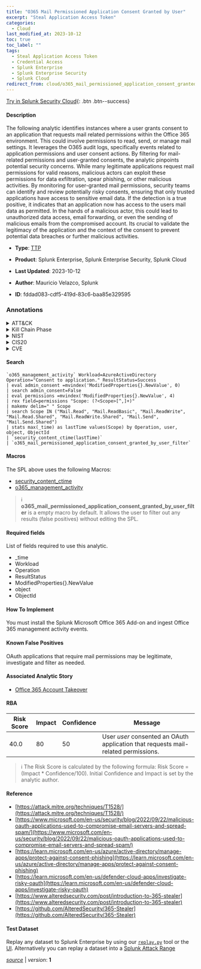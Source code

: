 ```yaml
---
title: "O365 Mail Permissioned Application Consent Granted by User"
excerpt: "Steal Application Access Token"
categories:
  - Cloud
last_modified_at: 2023-10-12
toc: true
toc_label: ""
tags:
  - Steal Application Access Token
  - Credential Access
  - Splunk Enterprise
  - Splunk Enterprise Security
  - Splunk Cloud
redirect_from: cloud/o365_mail_permissioned_application_consent_granted_by_user/
---
```




[Try in Splunk Security Cloud](https://www.splunk.com/en_us/cyber-security.html){: .btn .btn--success}

#### Description

The following analytic identifies instances where a user grants consent to an application that requests mail related permissions within the Office 365 environment. This could involve permissions to read, send, or manage mail settings. It leverages the O365 audit logs, specifically events related to application permissions and user consent actions. By filtering for mail-related permissions and user-granted consents, the analytic pinpoints potential security concerns. While many legitimate applications request mail permissions for valid reasons, malicious actors can exploit these permissions for data exfiltration, spear phishing, or other malicious activities. By monitoring for user-granted mail permissions, security teams can identify and review potentially risky consents, ensuring that only trusted applications have access to sensitive email data. If the detection is a true positive, it indicates that an application now has access to the users mail data as permitted. In the hands of a malicious actor, this could lead to unauthorized data access, email forwarding, or even the sending of malicious emails from the compromised account. Its crucial to validate the legitimacy of the application and the context of the consent to prevent potential data breaches or further malicious activities.

- **Type**: [TTP](https://github.com/splunk/security_content/wiki/Detection-Analytic-Types)
- **Product**: Splunk Enterprise, Splunk Enterprise Security, Splunk Cloud

- **Last Updated**: 2023-10-12
- **Author**: Mauricio Velazco, Splunk
- **ID**: fddad083-cdf5-419d-83c6-baa85e329595

### Annotations
<details>
  <summary>ATT&CK</summary>

<div markdown="1">

#### [ATT&CK](https://attack.mitre.org/)

| ID          | Technique   | Tactic         |
| ----------- | ----------- |--------------- |
| [T1528](https://attack.mitre.org/techniques/T1528/) | Steal Application Access Token | Credential Access |

</div>
</details>


<details>
  <summary>Kill Chain Phase</summary>

<div markdown="1">

* Exploitation


</div>
</details>


<details>
  <summary>NIST</summary>

<div markdown="1">

* DE.CM



</div>
</details>

<details>
  <summary>CIS20</summary>

<div markdown="1">

* CIS 10



</div>
</details>

<details>
  <summary>CVE</summary>

<div markdown="1">


</div>
</details>


#### Search

```
`o365_management_activity` Workload=AzureActiveDirectory Operation="Consent to application." ResultStatus=Success 
| eval admin_consent =mvindex('ModifiedProperties{}.NewValue', 0) 
| search admin_consent=False 
| eval permissions =mvindex('ModifiedProperties{}.NewValue', 4) 
| rex field=permissions "Scope: (?<Scope>[^,]+)" 
| makemv delim=" " Scope 
| search Scope IN ("Mail.Read", "Mail.ReadBasic", "Mail.ReadWrite", "Mail.Read.Shared", "Mail.ReadWrite.Shared", "Mail.Send", "Mail.Send.Shared") 
| stats max(_time) as lastTime values(Scope) by Operation, user, object, ObjectId 
| `security_content_ctime(lastTime)` 
| `o365_mail_permissioned_application_consent_granted_by_user_filter`
```

#### Macros
The SPL above uses the following Macros:
* [security_content_ctime](https://github.com/splunk/security_content/blob/develop/macros/security_content_ctime.yml)
* [o365_management_activity](https://github.com/splunk/security_content/blob/develop/macros/o365_management_activity.yml)

> :information_source:
> **o365_mail_permissioned_application_consent_granted_by_user_filter** is a empty macro by default. It allows the user to filter out any results (false positives) without editing the SPL.



#### Required fields
List of fields required to use this analytic.
* _time
* Workload
* Operation
* ResultStatus
* ModifiedProperties{}.NewValue
* object
* ObjectId



#### How To Implement
You must install the Splunk Microsoft Office 365 Add-on and ingest Office 365 management activity events.
#### Known False Positives
OAuth applications that require mail permissions may be legitimate, investigate and filter as needed.

#### Associated Analytic Story
* [Office 365 Account Takeover](/stories/office_365_account_takeover)




#### RBA

| Risk Score  | Impact      | Confidence   | Message      |
| ----------- | ----------- |--------------|--------------|
| 40.0 | 80 | 50 | User $user$ consented an OAuth application that requests mail-related permissions. |


> :information_source:
> The Risk Score is calculated by the following formula: Risk Score = (Impact * Confidence/100). Initial Confidence and Impact is set by the analytic author.


#### Reference

* [https://attack.mitre.org/techniques/T1528/](https://attack.mitre.org/techniques/T1528/)
* [https://www.microsoft.com/en-us/security/blog/2022/09/22/malicious-oauth-applications-used-to-compromise-email-servers-and-spread-spam/](https://www.microsoft.com/en-us/security/blog/2022/09/22/malicious-oauth-applications-used-to-compromise-email-servers-and-spread-spam/)
* [https://learn.microsoft.com/en-us/azure/active-directory/manage-apps/protect-against-consent-phishing](https://learn.microsoft.com/en-us/azure/active-directory/manage-apps/protect-against-consent-phishing)
* [https://learn.microsoft.com/en-us/defender-cloud-apps/investigate-risky-oauth](https://learn.microsoft.com/en-us/defender-cloud-apps/investigate-risky-oauth)
* [https://www.alteredsecurity.com/post/introduction-to-365-stealer](https://www.alteredsecurity.com/post/introduction-to-365-stealer)
* [https://github.com/AlteredSecurity/365-Stealer](https://github.com/AlteredSecurity/365-Stealer)



#### Test Dataset
Replay any dataset to Splunk Enterprise by using our [`replay.py`](https://github.com/splunk/attack_data#using-replaypy) tool or the [UI](https://github.com/splunk/attack_data#using-ui).
Alternatively you can replay a dataset into a [Splunk Attack Range](https://github.com/splunk/attack_range#replay-dumps-into-attack-range-splunk-server)




[*source*](https://github.com/splunk/security_content/tree/develop/detections/cloud/o365_mail_permissioned_application_consent_granted_by_user.yml) \| *version*: **1**
